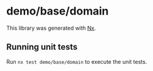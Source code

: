 # demo/base/domain

This library was generated with [Nx](https://nx.dev).

## Running unit tests

Run `nx test demo/base/domain` to execute the unit tests.
